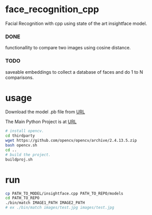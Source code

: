 # face_recognition_cpp
Facial Recognition with cpp using state of the art insightface model.

### DONE
functionallity to compare two images using cosine distance.

### TODO
saveable embeddings to collect a database of faces and do 1 to N comparisons.


# usage
Download the model .pb file from [URL](https://drive.google.com/open?id=1Iw2Ckz_BnHZUi78USlaFreZXylJj7hnP)

The Main Python Project is at [URL](https://github.com/AIInAi/tf-insightface)

```bash
# install opencv.
cd thirdparty
wget https://github.com/opencv/opencv/archive/2.4.13.5.zip
bash opencv.sh
cd ..
# build the project.
buildproj.sh
```


# run
```bash
cp PATH_TO_MODEL/insightface.cpp PATH_TO_REPO/models
cd PATH_TO_REPO
./bin/match IMAGE1_PATH IMAGE2_PATH 
# ex ./bin/match images/test.jpg images/test.jpg
```
